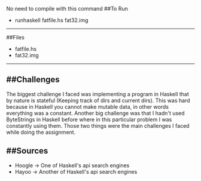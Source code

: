 No need to compile with this command
##To Run
- runhaskell fatfile.hs fat32.img

------------------------------------------
##Files
 - fatfile.hs
 - fat32.img 
------------------------------------------

##Challenges
--------------------------------------------------------------------
The biggest challenge I faced was implementing a program in Haskell
that by nature is stateful (Keeping track of dirs and current dirs).
This was hard because in Haskell you cannot make mutable data, in 
other words everything was a constant. Another big challenge was
that I hadn't used ByteStrings in Haskell before where in this
particular problem I was constantly using them. Those two things 
were the main challenges I faced while doing the assignment.

##Sources
--------
- Hoogle -> One of Haskell's api search engines
- Hayoo  -> Another of Haskell's api search engines
